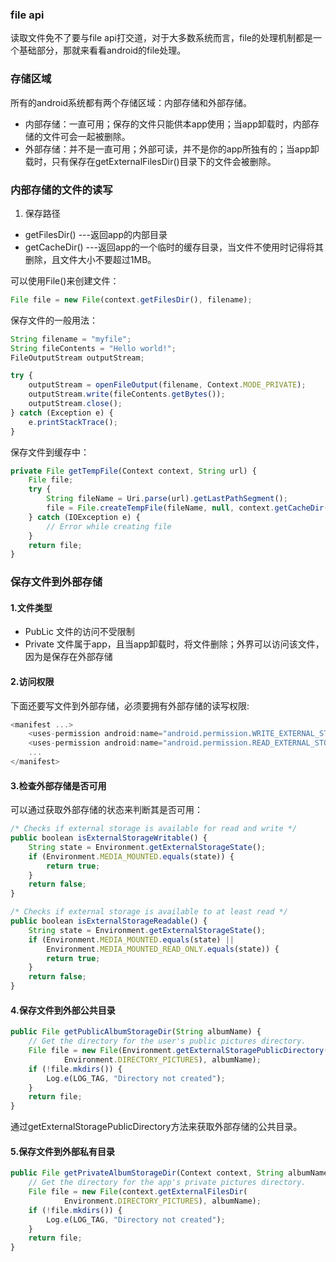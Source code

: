 ### file api
读取文件免不了要与file api打交道，对于大多数系统而言，file的处理机制都是一个基础部分，那就来看看android的file处理。

### 存储区域
所有的android系统都有两个存储区域：内部存储和外部存储。<br/>
* 内部存储：一直可用；保存的文件只能供本app使用；当app卸载时，内部存储的文件可会一起被删除。
* 外部存储：并不是一直可用；外部可读，并不是你的app所独有的；当app卸载时，只有保存在getExternalFilesDir()目录下的文件会被删除。

### 内部存储的文件的读写
1. 保存路径
* getFilesDir() ---返回app的内部目录
* getCacheDir() ---返回app的一个临时的缓存目录，当文件不使用时记得将其删除，且文件大小不要超过1MB。

可以使用File()来创建文件：
```javascript
File file = new File(context.getFilesDir(), filename);
```
保存文件的一般用法：
```javascript
String filename = "myfile";
String fileContents = "Hello world!";
FileOutputStream outputStream;

try {
    outputStream = openFileOutput(filename, Context.MODE_PRIVATE);
    outputStream.write(fileContents.getBytes());
    outputStream.close();
} catch (Exception e) {
    e.printStackTrace();
}
```
保存文件到缓存中：
```javascript
private File getTempFile(Context context, String url) {
    File file;
    try {
        String fileName = Uri.parse(url).getLastPathSegment();
        file = File.createTempFile(fileName, null, context.getCacheDir());
    } catch (IOException e) {
        // Error while creating file
    }
    return file;
}
```

### 保存文件到外部存储
#### 1.文件类型
* PubLic 文件的访问不受限制
* Private 文件属于app，且当app卸载时，将文件删除；外界可以访问该文件，因为是保存在外部存储

#### 2.访问权限<br/>
下面还要写文件到外部存储，必须要拥有外部存储的读写权限:
```javascript
<manifest ...>
    <uses-permission android:name="android.permission.WRITE_EXTERNAL_STORAGE" />
    <uses-permission android:name="android.permission.READ_EXTERNAL_STORAGE" />
    ...
</manifest>
```

#### 3.检查外部存储是否可用<br/>
可以通过获取外部存储的状态来判断其是否可用：
```javascript
/* Checks if external storage is available for read and write */
public boolean isExternalStorageWritable() {
    String state = Environment.getExternalStorageState();
    if (Environment.MEDIA_MOUNTED.equals(state)) {
        return true;
    }
    return false;
}

/* Checks if external storage is available to at least read */
public boolean isExternalStorageReadable() {
    String state = Environment.getExternalStorageState();
    if (Environment.MEDIA_MOUNTED.equals(state) ||
        Environment.MEDIA_MOUNTED_READ_ONLY.equals(state)) {
        return true;
    }
    return false;
}
```
#### 4.保存文件到外部公共目录
```javascript
public File getPublicAlbumStorageDir(String albumName) {
    // Get the directory for the user's public pictures directory.
    File file = new File(Environment.getExternalStoragePublicDirectory(
            Environment.DIRECTORY_PICTURES), albumName);
    if (!file.mkdirs()) {
        Log.e(LOG_TAG, "Directory not created");
    }
    return file;
}
```
通过getExternalStoragePublicDirectory方法来获取外部存储的公共目录。

#### 5.保存文件到外部私有目录
```javascript
public File getPrivateAlbumStorageDir(Context context, String albumName) {
    // Get the directory for the app's private pictures directory.
    File file = new File(context.getExternalFilesDir(
            Environment.DIRECTORY_PICTURES), albumName);
    if (!file.mkdirs()) {
        Log.e(LOG_TAG, "Directory not created");
    }
    return file;
}
```


